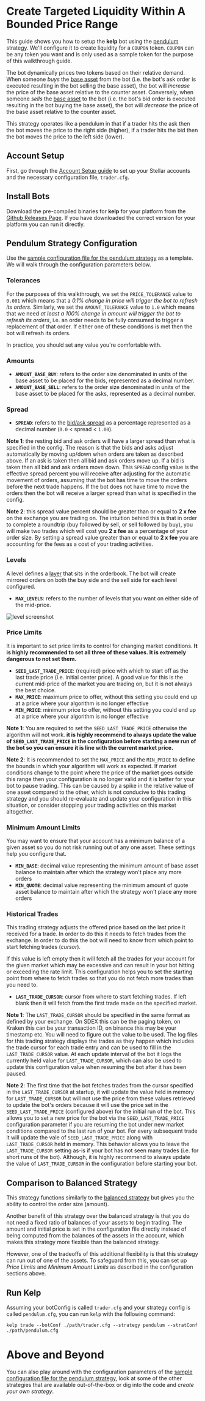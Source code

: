 # Create Targeted Liquidity Within A Bounded Price Range

This guide shows you how to setup the **kelp** bot using the [pendulum](../../../plugins/pendulumStrategy.go) strategy. We'll configure it to create liquidity for a `COUPON` token. `COUPON` can be any token you want and is only used as a sample token for the purpose of this walkthrough guide.

The bot dynamically prices two tokens based on their relative demand. When someone _buys_ the [base asset](https://en.wikipedia.org/wiki/Currency_pair#Base_currency) from the bot (i.e. the bot's ask order is executed resulting in the bot selling the base asset), the bot will _increase_ the price of the base asset relative to the counter asset. Conversely, when someone _sells_ the [base asset](https://en.wikipedia.org/wiki/Currency_pair#Base_currency) to the bot (i.e. the bot's bid order is executed resulting in the bot buying the base asset), the bot will _decrease_ the price of the base asset relative to the counter asset.

This strategy operates like a pendulum in that if a trader hits the ask then the bot moves the price to the right side (higher), if a trader hits the bid then the bot moves the price to the left side (lower).

## Account Setup

First, go through the [Account Setup guide](account_setup.md) to set up your Stellar accounts and the necessary configuration file, `trader.cfg`.

## Install Bots

Download the pre-compiled binaries for **kelp** for your platform from the [Github Releases Page](https://github.com/stellar/kelp/releases). If you have downloaded the correct version for your platform you can run it directly.

## Pendulum Strategy Configuration

Use the [sample configuration file for the pendulum strategy](../../configs/trader/sample_pendulum.cfg) as a template. We will walk through the configuration parameters below.

### Tolerances

For the purposes of this walkthrough, we set the `PRICE_TOLERANCE` value to `0.001` which means that a _0.1% change in price will trigger the bot to refresh its orders_. Similarly, we set the `AMOUNT_TOLERANCE` value to `1.0` which means that we need _at least a 100% change in amount will trigger the bot to refresh its orders_, i.e. an order needs to be fully consumed to trigger a replacement of that order. If either one of these conditions is met then the bot will refresh its orders.

In practice, you should set any value you're comfortable with.

### Amounts

- **`AMOUNT_BASE_BUY`**: refers to the order size denominated in units of the base asset to be placed for the bids, represented as a decimal number.
- **`AMOUNT_BASE_SELL`**: refers to the order size denominated in units of the base asset to be placed for the asks, represented as a decimal number.

### Spread

- **`SPREAD`**: refers to the [bid/ask spread](https://en.wikipedia.org/wiki/Bid%E2%80%93ask_spread) as a percentage represented as a decimal number (`0.0` < spread < `1.00`).

**Note 1**: the resting bid and ask orders will have a larger spread than what is specified in the config.
The reason is that the bids and asks adjust automatically by moving up/down when orders are taken as described above.
If an ask is taken then all bid and ask orders move up. If a bid is taken then all bid and ask orders move down.
This `SPREAD` config value is the effective spread percent you will receive after adjusting for the automatic movement of orders, assuming that the bot has time to move the orders before the next trade happens. If the bot does not have time to move the orders then the bot will receive a larger spread than what is specified in the config.

**Note 2**: this spread value percent should be greater than or equal to **2 x fee** on the exchange you are trading on.
The intuition behind this is that in order to complete a roundtrip (buy followed by sell, or sell followed by buy), you will make two trades which will cost you **2 x fee** as a percentage of your order size.
By setting a spread value greater than or equal to **2 x fee** you are accounting for the fees as a cost of your trading activities.

### Levels

A level defines a [layer](https://en.wikipedia.org/wiki/Layering_(finance)) that sits in the orderbook. The bot will create mirrored orders on both the buy side and the sell side for each level configured.

- **`MAX_LEVELS`**: refers to the number of levels that you want on either side of the mid-price. 

![level screenshot](https://i.imgur.com/QVjZXGA.png "Levels Screenshot")

### Price Limits

It is important to set price limits to control for changing market conditions. **It is highly recommended to set all three of these values. It is extremely dangerous to not set them.**

- **`SEED_LAST_TRADE_PRICE`**: (required) price with which to start off as the last trade price (i.e. initial center price). A good value for this is the current mid-price of the market you are trading on, but it is not always the best choice.
- **`MAX_PRICE`**: maximum price to offer, without this setting you could end up at a price where your algorithm is no longer effective
- **`MIN_PRICE`**: minimum price to offer, without this setting you could end up at a price where your algorithm is no longer effective

**Note 1**: You are required to set the `SEED_LAST_TRADE_PRICE` otherwise the algorithm will not work. **it is highly recommend to always update the value of `SEED_LAST_TRADE_PRICE` in the configuration before starting a new run of the bot so you can ensure it is line with the current market price.**

**Note 2**: It is recommended to set the `MAX_PRICE` and the `MIN_PRICE` to define the bounds in which your algorithm will work as expected. If market conditions change to the point where the price of the market goes outside this range then your configuration is no longer valid and it is better for your bot to pause trading.
This can be caused by a spike in the relative value of one asset compared to the other, which is not conducive to this trading strategy and you should re-evaluate and update your configuration in this situation, or consider stopping your trading activities on this market altogether.

### Minimum Amount Limits

You may want to ensure that your account has a minimum balance of a given asset so you do not risk running out of any one asset. These settings help you configure that.

- **`MIN_BASE`**: decimal value representing the minimum amount of base asset balance to maintain after which the strategy won't place any more orders
- **`MIN_QUOTE`**: decimal value representing the minimum amount of quote asset balance to maintain after which the strategy won't place any more orders

### Historical Trades

This trading strategy adjusts the offered price based on the last price it received for a trade. In order to do this it needs to fetch trades from the exchange. In order to do this the bot will need to know from which point to start fetching trades (_cursor_).

If this value is left empty then it will fetch all the trades for your account for the given market which may be excessive and can result in your bot hitting or exceeding the rate limit. This configuration helps you to set the starting point from where to fetch trades so that you do not fetch more trades than you need to. 

- **`LAST_TRADE_CURSOR`**: cursor from where to start fetching trades. If left blank then it will fetch from the first trade made on the specified market.

**Note 1**: The `LAST_TRADE_CURSOR` should be specified in the same format as defined by your exchange. On SDEX this can be the paging token, on Kraken this can be your transaction ID, on binance this may be your timestamp etc. You will need to figure out the value to be used. The log files for this trading strategy displays the trades as they happen which includes the trade cursor for each trade entry and can be used to fill in the `LAST_TRADE_CURSOR` value. At each update interval of the bot it logs the currently held value for `LAST_TRADE_CURSOR`, which can also be used to update this configuration value when resuming the bot after it has been paused.

**Note 2**: The first time that the bot fetches trades from the cursor specified in the `LAST_TRADE_CURSOR` at startup, it will update the value held in memory for `LAST_TRADE_CURSOR` but will not use the price from these values retrieved to update the bot's orders because it will use the price set in the `SEED_LAST_TRADE_PRICE` (configured above) for the initial run of the bot. This allows you to set a new price for the bot via the `SEED_LAST_TRADE_PRICE` configuration parameter if you are resuming the bot under new market conditions compared to the last run of your bot. For every subsequent trade it will update the vale of `SEED_LAST_TRADE_PRICE` along with `LAST_TRADE_CURSOR` held in memory. This behavior allows you to leave the `LAST_TRADE_CURSOR` setting as-is if your bot has not seen many trades (i.e. for short runs of the bot). Although, it is highly recommend to always update the value of `LAST_TRADE_CURSOR` in the configuration before starting your bot.

## Comparison to Balanced Strategy

This strategy functions similarly to the [balanced strategy](balanced.md) but gives you the ability to control the order size (amount).

Another benefit of this strategy over the balanced strategy is that you do not need a fixed ratio of balances of your assets to begin trading. The amount and initial price is set in the configuration file directly instead of being computed from the balances of the assets in the account, which makes this strategy more flexible than the balanced strategy.

However, one of the tradeoffs of this additional flexibility is that this strategy can run out of one of the assets. To safeguard from this, you can set up _Price Limits_ and _Minimum Amount Limits_ as described in the configuration sections above.

## Run Kelp

Assuming your botConfig is called `trader.cfg` and your strategy config is called `pendulum.cfg`, you can run `kelp` with the following command:

```
kelp trade --botConf ./path/trader.cfg --strategy pendulum --stratConf ./path/pendulum.cfg
```

# Above and Beyond

You can also play around with the configuration parameters of the [sample configuration file for the pendulum strategy](../../configs/trader/sample_pendulum.cfg), look at some of the other strategies that are available out-of-the-box or dig into the code and _create your own strategy_.
